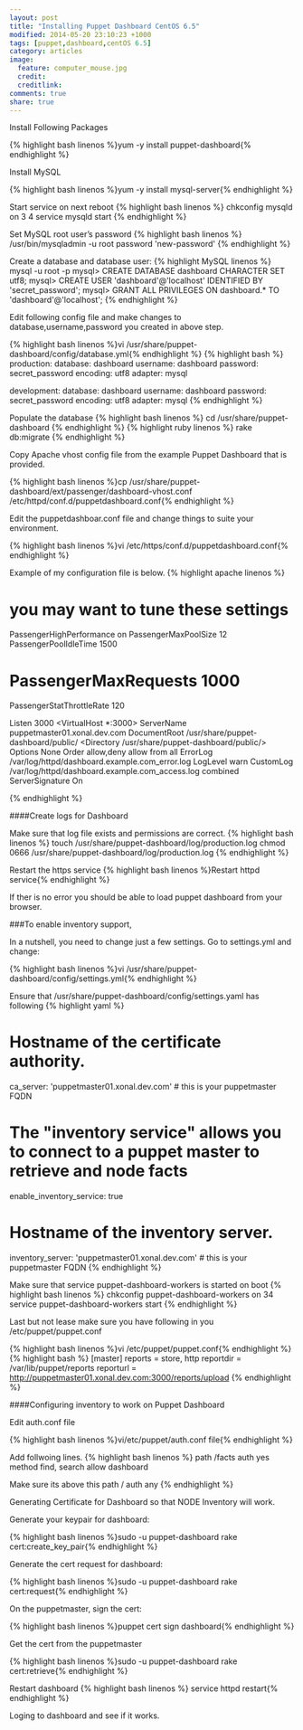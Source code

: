 ```yaml
---
layout: post
title: "Installing Puppet Dashboard CentOS 6.5"
modified: 2014-05-20 23:10:23 +1000
tags: [puppet,dashboard,centOS 6.5]
category: articles
image:
  feature: computer_mouse.jpg
  credit: 
  creditlink: 
comments: true
share: true
---
```

Install Following Packages

{% highlight bash linenos %}yum -y install puppet-dashboard{% endhighlight %}

Install MySQL

{% highlight bash linenos %}yum -y install mysql-server{% endhighlight %}

Start service on next reboot
{% highlight bash linenos %}
chkconfig mysqld on 3 4
service mysqld start
{% endhighlight %}

Set MySQL root user’s password
{% highlight bash linenos %}
/usr/bin/mysqladmin -u root password 'new-password'
{% endhighlight %}

Create a database and database user:
{% highlight MySQL linenos %}
mysql -u root -p
mysql> CREATE DATABASE dashboard CHARACTER SET utf8;
mysql> CREATE USER 'dashboard'@'localhost' IDENTIFIED BY 'secret_password';
mysql> GRANT ALL PRIVILEGES ON dashboard.* TO 'dashboard'@'localhost';
{% endhighlight %}

Edit following config file and make changes to database,username,password you created in above step.

{% highlight bash linenos %}vi /usr/share/puppet-dashboard/config/database.yml{% endhighlight %}
{% highlight bash %}
production:
database: dashboard
username: dashboard
password: secret_password
encoding: utf8
adapter: mysql
 
development:
database: dashboard
username: dashboard
password: secret_password
encoding: utf8
adapter: mysql
{% endhighlight %}

Populate the database
{% highlight bash linenos %}
cd /usr/share/puppet-dashboard
{% endhighlight %}
{% highlight ruby linenos %}
rake db:migrate
{% endhighlight %}

Copy Apache vhost config file from the example Puppet Dashboard that is provided.

{% highlight bash linenos %}cp /usr/share/puppet-dashboard/ext/passenger/dashboard-vhost.conf /etc/httpd/conf.d/puppetdashboard.conf{% endhighlight %}

Edit the puppetdashboar.conf file and change things to suite your environment.

{% highlight bash linenos %}vi /etc/https/conf.d/puppetdashboard.conf{% endhighlight %}

Example of my configuration file is below.
{% highlight apache linenos %}
# you may want to tune these settings
PassengerHighPerformance on
PassengerMaxPoolSize 12
PassengerPoolIdleTime 1500
# PassengerMaxRequests 1000
PassengerStatThrottleRate 120

Listen 3000
<VirtualHost *:3000>
        ServerName puppetmaster01.xonal.dev.com
        DocumentRoot /usr/share/puppet-dashboard/public/
        <Directory /usr/share/puppet-dashboard/public/>
                Options None
                Order allow,deny
                allow from all
        </Directory>
  ErrorLog /var/log/httpd/dashboard.example.com_error.log
  LogLevel warn
  CustomLog /var/log/httpd/dashboard.example.com_access.log combined
  ServerSignature On

</VirtualHost>
{% endhighlight %}

####Create logs for Dashboard

Make sure that log file exists and permissions are correct.
{% highlight bash linenos %}
touch /usr/share/puppet-dashboard/log/production.log
chmod 0666 /usr/share/puppet-dashboard/log/production.log
{% endhighlight %}

Restart the https service
{% highlight bash linenos %}Restart httpd service{% endhighlight %}

If ther is no error you should be able to load puppet dashboard from your browser.


###To enable inventory support,

In a nutshell, you need to change just a few settings. Go to settings.yml and change:

{% highlight bash linenos %}vi /usr/share/puppet-dashboard/config/settings.yml{% endhighlight %}

Ensure that /usr/share/puppet-dashboard/config/settings.yaml has following
{% highlight yaml  %}
# Hostname of the certificate authority.
ca_server: 'puppetmaster01.xonal.dev.com' # this is your puppetmaster FQDN

# The "inventory service" allows you to connect to a puppet master to retrieve and node facts
enable_inventory_service: true

# Hostname of the inventory server.
inventory_server: 'puppetmaster01.xonal.dev.com' # this is your puppetmaster FQDN
{% endhighlight %}

Make sure that service puppet-dashboard-workers is started on boot
{% highlight bash linenos %}
chkconfig puppet-dashboard-workers on 34
service puppet-dashboard-workers start
{% endhighlight %}

Last but not lease make sure you have following in you /etc/puppet/puppet.conf

{% highlight bash linenos %}vi /etc/puppet/puppet.conf{% endhighlight %}
{% highlight bash %}
[master]
    reports = store, http
    reportdir = /var/lib/puppet/reports
    reporturl = http://puppetmaster01.xonal.dev.com:3000/reports/upload
{% endhighlight %}

####Configuring inventory to work on Puppet Dashboard

Edit auth.conf file

{% highlight bash linenos %}vi/etc/puppet/auth.conf file{% endhighlight %}

Add follwoing lines.
{% highlight bash linenos %}
path /facts
auth yes
method find, search
allow dashboard

Make sure its above this
path /
auth any
{% endhighlight %}

Generating Certificate for Dashboard so that NODE Inventory will work.

Generate your keypair for dashboard:

{% highlight bash linenos %}sudo -u puppet-dashboard rake cert:create_key_pair{% endhighlight %}

Generate the cert request for dashboard:

{% highlight bash linenos %}sudo -u puppet-dashboard rake cert:request{% endhighlight %}

On the puppetmaster, sign the cert:

{% highlight bash linenos %}puppet cert sign dashboard{% endhighlight %}

Get the cert from the puppetmaster

{% highlight bash linenos %}sudo -u puppet-dashboard rake cert:retrieve{% endhighlight %}

Restart dashboard
{% highlight bash linenos %} service httpd restart{% endhighlight %}

Loging to dashboard and see if it works.
